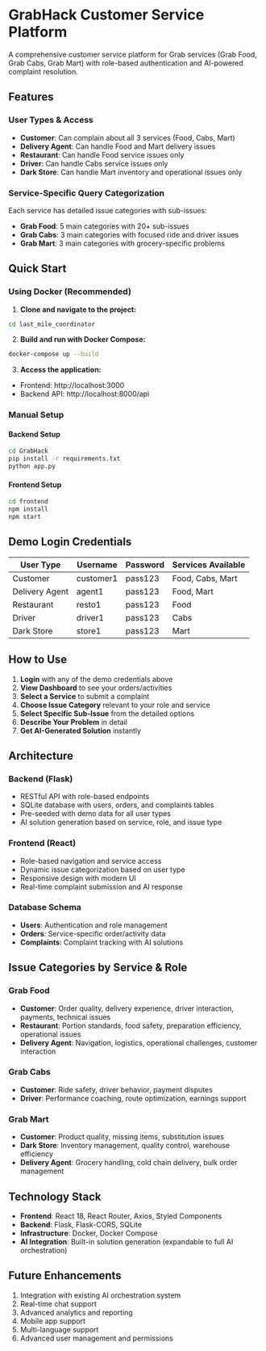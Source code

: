 # GrabHack Customer Service Platform

A comprehensive customer service platform for Grab services (Grab Food, Grab Cabs, Grab Mart) with role-based authentication and AI-powered complaint resolution.

## Features

### User Types & Access
- **Customer**: Can complain about all 3 services (Food, Cabs, Mart)
- **Delivery Agent**: Can handle Food and Mart delivery issues  
- **Restaurant**: Can handle Food service issues only
- **Driver**: Can handle Cabs service issues only
- **Dark Store**: Can handle Mart inventory and operational issues only

### Service-Specific Query Categorization
Each service has detailed issue categories with sub-issues:
- **Grab Food**: 5 main categories with 20+ sub-issues
- **Grab Cabs**: 3 main categories with focused ride and driver issues  
- **Grab Mart**: 3 main categories with grocery-specific problems

## Quick Start

### Using Docker (Recommended)

1. **Clone and navigate to the project:**
```bash
cd last_mile_coordinator
```

2. **Build and run with Docker Compose:**
```bash
docker-compose up --build
```

3. **Access the application:**
- Frontend: http://localhost:3000
- Backend API: http://localhost:8000/api

### Manual Setup

#### Backend Setup
```bash
cd GrabHack
pip install -r requirements.txt
python app.py
```

#### Frontend Setup
```bash
cd frontend
npm install
npm start
```

## Demo Login Credentials

| User Type | Username | Password | Services Available |
|-----------|----------|----------|-------------------|
| Customer | customer1 | pass123 | Food, Cabs, Mart |
| Delivery Agent | agent1 | pass123 | Food, Mart |
| Restaurant | resto1 | pass123 | Food |
| Driver | driver1 | pass123 | Cabs |
| Dark Store | store1 | pass123 | Mart |

## How to Use

1. **Login** with any of the demo credentials above
2. **View Dashboard** to see your orders/activities
3. **Select a Service** to submit a complaint
4. **Choose Issue Category** relevant to your role and service
5. **Select Specific Sub-Issue** from the detailed options
6. **Describe Your Problem** in detail
7. **Get AI-Generated Solution** instantly

## Architecture

### Backend (Flask)
- RESTful API with role-based endpoints
- SQLite database with users, orders, and complaints tables
- Pre-seeded with demo data for all user types
- AI solution generation based on service, role, and issue type

### Frontend (React)
- Role-based navigation and service access
- Dynamic issue categorization based on user type
- Responsive design with modern UI
- Real-time complaint submission and AI response

### Database Schema
- **Users**: Authentication and role management
- **Orders**: Service-specific order/activity data  
- **Complaints**: Complaint tracking with AI solutions

## Issue Categories by Service & Role

### Grab Food
- **Customer**: Order quality, delivery experience, driver interaction, payments, technical issues
- **Restaurant**: Portion standards, food safety, preparation efficiency, operational issues
- **Delivery Agent**: Navigation, logistics, operational challenges, customer interaction

### Grab Cabs  
- **Customer**: Ride safety, driver behavior, payment disputes
- **Driver**: Performance coaching, route optimization, earnings support

### Grab Mart
- **Customer**: Product quality, missing items, substitution issues  
- **Dark Store**: Inventory management, quality control, warehouse efficiency
- **Delivery Agent**: Grocery handling, cold chain delivery, bulk order management

## Technology Stack

- **Frontend**: React 18, React Router, Axios, Styled Components
- **Backend**: Flask, Flask-CORS, SQLite
- **Infrastructure**: Docker, Docker Compose
- **AI Integration**: Built-in solution generation (expandable to full AI orchestration)

## Future Enhancements

1. Integration with existing AI orchestration system
2. Real-time chat support
3. Advanced analytics and reporting
4. Mobile app support
5. Multi-language support
6. Advanced user management and permissions